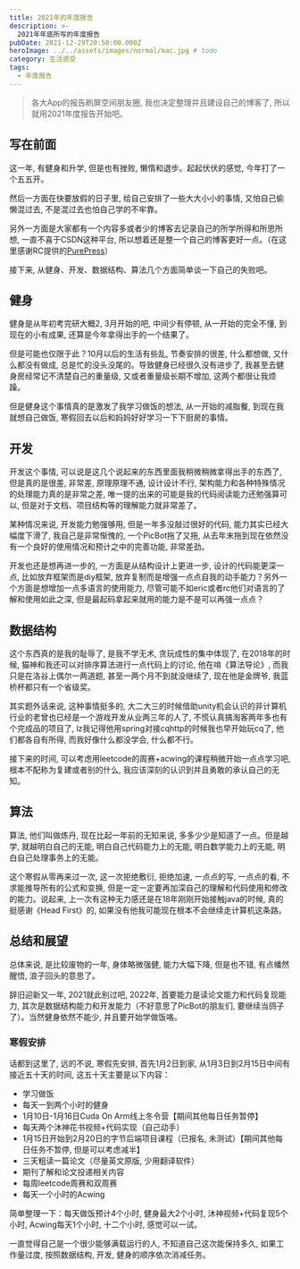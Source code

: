 ```yaml
---
title: 2021年的年度报告
description: >-
  2021年年底所写的年度报告
pubDate: 2021-12-29T20:50:00.000Z
heroImage: ../../assets/images/normal/mac.jpg # todo
category: 生活感受
tags:
  - 年度报告
---
```


> 各大App的报告刷屏空间朋友圈, 我也决定整理并且建设自己的博客了, 所以就用2021年度报告开始吧。

## 写在前面

这一年, 有健身和升学, 但是也有挫败, 懒惰和退步。起起伏伏的感觉, 今年打了一个五五开。

然后一方面在快要放假的日子里, 给自己安排了一些大大小小的事情, 又怕自己偷懒混过去, 不是混过去也怕自己学的不牢靠。

另外一方面是大家都有一个内容多或者少的博客去记录自己的所学所得和所思所想, 一直不喜于CSDN这种平台, 所以想着还是整一个自己的博客更好一点。（在这里感谢RC提供的[PurePress](https://github.com/verilab/purepress)）

接下来, 从健身、开发、数据结构、算法几个方面简单谈一下自己的失败吧。

## 健身

健身是从年初考完研大概2, 3月开始的吧, 中间少有停顿, 从一开始的完全不懂, 到现在的小有成果, 还算是今年拿得出手的一个结果了。

但是可能也仅限于此？10月以后的生活有些乱, 节奏安排的很差, 什么都想做, 又什么都没有做成, 总是忙的没头没尾的。导致健身已经很久没有进步了, 我甚至去健身房经常记不清楚自己的重量级, 又或者重量级长期不增加, 这两个都很让我烦躁。

但是健身这个事情真的是激发了我学习做饭的想法, 从一开始的减脂餐, 到现在我就想自己做饭, 寒假回去以后和妈妈好好学习一下下厨房的事情。

## 开发

开发这个事情, 可以说是这几个说起来的东西里面我稍微稍微拿得出手的东西了, 但是真的是很差, 非常差, 原理原理不通, 设计设计不行, 架构能力和各种特殊情况的处理能力真的是非常之差, 唯一提的出来的可能是我的代码阅读能力还勉强算可以, 但是对于文档、项目结构等的理解能力就非常差了。

某种情况来说, 开发能力勉强够用, 但是一年多没敲过很好的代码, 能力其实已经大幅度下滑了, 我自己是非常惭愧的, 一个PicBot拖了又拖, 从去年末拖到现在依然没有一个良好的使用情况和预计之中的完善功能, 非常差劲。

开发也还是想再进一步的, 一方面是从结构设计上更进一步, 设计的代码能更深一点, 比如放弃框架而是diy框架, 放弃复制而是增强一点点自我的动手能力？另外一个方面是想增加一点多语言的使用能力, 尽管可能不如eric或者rc他们对语言的了解和使用如此之深, 但是最起码拿起来就用的能力是不是可以再强一点点？

## 数据结构

这个东西真的是我的耻辱了, 是我不学无术, 贪玩成性的集中体现了, 在2018年的时候, 猫神和我还可以对排序算法进行一点代码上的讨论, 他在啃《算法导论》, 而我只是在洛谷上偶尔一两道题, 甚至一两个月不到就没继续了, 现在他是金牌爷, 我蓝桥杯都只有一个省级奖。

其实题外话来说, 这种事情挺多的, 大二大三的时候借助unity机会认识的非计算机行业的老曾也已经是一个游戏开发从业两三年的人了, 不慌认真搞淘客两年多也有个完成品的项目了, lz我记得他用spring对接cqhttp的时候我也早开始玩cq了, 他们都各自有所得, 而我好像什么都没学会, 什么都不行。

接下来的时间, 可以考虑用leetcode的周赛+acwing的课程稍微开始一点点学习吧, 根本不配称为复建或者别的什么, 我应该深刻的认识到并且勇敢的承认自己的无知。

## 算法

算法, 他们叫做炼丹, 现在比起一年前的无知来说, 多多少少是知道了一点。但是越学, 就越明白自己的无能, 明白自己代码能力上的无能, 明白数学能力上的无能, 明白自己处理事务上的无能。

这个寒假从零再来过一次, 这一次拒绝敷衍, 拒绝加速, 一点点的写, 一点点的看, 不求能推导所有的公式和变换, 但是一定一定要再加深自己的理解和代码使用和修改的能力。说起来, 上一次有这种无力感还是在18年刚刚开始接触java的时候, 真的挺感谢《Head First》的, 如果没有他我可能现在根本不会继续走计算机这条路。

## 总结和展望

总体来说, 是比较废物的一年, 身体略微强健, 能力大幅下降, 但是也不错, 有点幡然醒悟, 浪子回头的意思了。

辞旧迎新又一年, 2021就此别过吧, 2022年, 首要能力是读论文能力和代码复现能力, 其次是数据结构能力和开发能力（不好意思了PicBot的朋友们, 要继续当鸽子了）。当然健身依然不能少, 并且要开始学做饭咯。

### 寒假安排

话都到这里了, 远的不说, 寒假先安排, 首先1月2日到家, 从1月3日到2月15日中间有接近五十天的时间, 这五十天主要是以下内容：

- 学习做饭
- 每天一到两个小时的健身
- 1月10日-1月16日Cuda On Arm线上冬令营【期间其他每日任务暂停】
- 每天两个沐神花书视频+代码实现（自己动手）
- 1月15日开始到2月20日的字节后端项目课程（已报名, 未测试）【期间其他每日任务不暂停, 但是可以考虑减半】
- 三天粗读一篇论文（尽量英文原版, 少用翻译软件）
- 期刊了解和论文投递相关内容
- 每周leetcode周赛和双周赛
- 每天一个小时的Acwing

简单整理一下：每天做饭预计4个小时, 健身最大2个小时, 沐神视频+代码复现5个小时, Acwing每天1个小时, 十二个小时, 感觉可以一试。

一直觉得自己是一个很少能够满载运行的人, 不知道自己这次能保持多久, 如果工作量过度, 按照数据结构, 开发, 健身的顺序依次消减任务。
